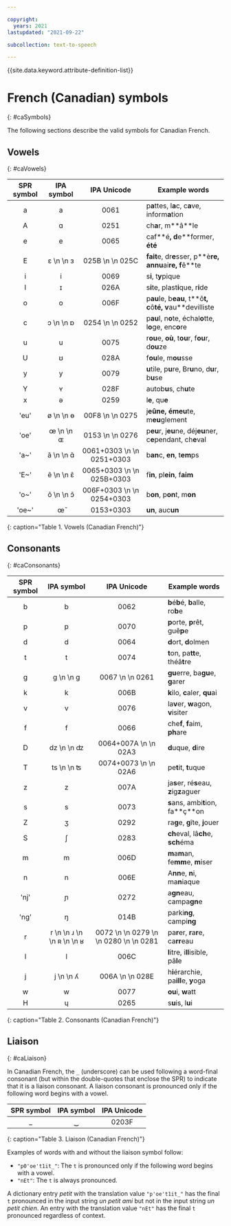 ```yaml
---

copyright:
  years: 2021
lastupdated: "2021-09-22"

subcollection: text-to-speech

---
```


{{site.data.keyword.attribute-definition-list}}

# French (Canadian) symbols
{: #caSymbols}

The following sections describe the valid symbols for Canadian French.

## Vowels
{: #caVowels}

| SPR symbol | IPA symbol | IPA Unicode | Example words |
|:----------:|:----------:|:-----------:|---------------|
| a | a | 0061 | p**a**ttes, l**a**c, c**a**ve, inform**a**tion |
| A | &#593; | 0251 | ch**a**r, m**&acirc;**le |
| e | e | 0065 | caf**&eacute;**, d**e**former, **&eacute;**t**&eacute;** |
| E | &#603;  \n   \n &#604; | 025B  \n   \n 025C | **fait**e, dr**e**sser, p**&egrave;**re, annu**ai**re, f**&ecirc;**te |
| i | i | 0069 | s**i**, t**y**pique |
| I | &#618; | 026A | s**i**te, plast**i**que, r**i**de |
| o | o | 006F | p**au**le, b**eau**, t**&ocirc;**t, c**&ocirc;**t&eacute;, v**au**devilliste |
| c | &#596;  \n   \n &#594; | 0254  \n   \n 0252 | p**au**l, n**o**te, &eacute;chal**o**tte, l**o**ge, enc**o**re |
| u | u | 0075 | r**ou**e, **o&ugrave;**, t**ou**r, f**ou**r, d**ou**ze |
| U | &#650; | 028A | f**ou**le, m**ou**sse |
| y | y | 0079 | **u**tile, p**u**re, Br**u**no, d**u**r, b**u**se |
| Y | &#655; | 028F | autob**u**s, ch**u**te |
| x | &#601; | 0259 | l**e**, qu**e** |
| 'eu' | &#248;  \n   \n &#629; | 00F8  \n   \n 0275 | j**e&ucirc;**ne, &eacute;m**eu**te, m**eu**glement |
| 'oe' | &#339;  \n   \n &#630; | 0153  \n   \n 0276 | p**eu**r, j**eu**ne, d&eacute;j**eu**ner, c**e**pendant, ch**e**val |
| 'a~' | &#97;&#771;  \n   \n &#593;&#771; | 0061+0303  \n   \n 0251+0303 | b**an**c, **en**, t**em**ps |
| 'E~' | &#101;&#771;  \n   \n &#603;&#771; | 0065+0303  \n   \n 025B+0303 | f**in**, pl**ein**, f**aim** |
| 'o~' | &#111;&#771;  \n   \n &#596;&#771; | 006F+0303  \n   \n 0254+0303 | b**on**, p**on**t, m**on** |
| 'oe~' | &#339;&#771; | 0153+0303 | **un**, auc**un** |
{: caption="Table 1. Vowels (Canadian French)"}

## Consonants
{: #caConsonants}

| SPR symbol | IPA symbol | IPA Unicode | Example words |
|:----------:|:----------:|:-----------:|---------------|
| b | b | 0062 | **b**&eacute;**b**&eacute;, **b**alle, ro**b**e |
| p | p | 0070 | **p**orte, **p**r&ecirc;t, gu&ecirc;**p**e |
| d | d | 0064 | **d**ort, **d**olmen |
| t | t | 0074 | **t**on, pa**tt**e, th&eacute;&acirc;**t**re |
| g | g  \n   \n &#609; | 0067  \n   \n 0261 | **gu**erre, ba**gu**e, **g**arer |
| k | k | 006B | **k**ilo, **c**aler, **qu**ai |
| v | v | 0076 | la**v**er, **w**agon, **v**isiter |
| f | f | 0066 | che**f**, **f**aim, **ph**are |
| D | &#100;&#122;  \n   \n &#675; | 0064+007A  \n   \n 02A3 | **d**uque, **d**ire |
| T | &#116;&#115;  \n   \n &#678; | 0074+0073  \n   \n 02A6 | pe**t**it, **t**uque |
| z | z | 007A | ja**s**er, r&eacute;**s**eau, **z**ig**z**aguer |
| s | s | 0073 | **s**ans, ambi**t**ion, fa**&ccedil;**on |
| Z | &#658; | 0292 | ra**g**e, **g**&icirc;te, **j**ouer |
| S | &#643; | 0283 | **ch**eval, l&acirc;**ch**e, **sch**&eacute;ma |
| m | m | 006D | **m**a**m**an, fe**mm**e, **m**iser |
| n | n | 006E | A**nn**e, **n**i, ma**n**iaque |
| 'nj' | &#626; | 0272 | a**gn**eau, campa**gn**e |
| 'ng' | &#331; | 014B | parki**ng**, campi**ng** |
| r | r  \n   \n &#633;  \n   \n &#640;  \n   \n &#641; | 0072  \n   \n 0279  \n   \n 0280  \n   \n 0281 | pa**r**er, **r**a**r**e, ca**rr**eau |
| l | l | 006C | **l**itre, i**ll**isible, p&acirc;**l**e |
| j | j  \n   \n &#654; | 006A  \n   \n 028E | h**i**&eacute;rarchie, pa**ill**e, **y**oga |
| w | w | 0077 | **ou**i, **w**att |
| H | &#613; | 0265 | s**u**is, l**u**i |
{: caption="Table 2. Consonants (Canadian French)"}

## Liaison
{: #caLiaison}

In Canadian French, the `_` (underscore) can be used following a word-final consonant (but within the double-quotes that enclose the SPR) to indicate that it is a liaison consonant. A liaison consonant is pronounced only if the following word begins with a vowel.

| SPR symbol | IPA symbol | IPA Unicode |
|:----------:|:----------:|:-----------:|
| _ | &#8255; | 0203F |
{: caption="Table 3. Liaison (Canadian French)"}

Examples of words with and without the liaison symbol follow:

-   `"p0'oe't1it_"`: The `t` is pronounced only if the following word begins with a vowel.
-   `"nEt"`: The `t` is always pronounced.

A dictionary entry *petit* with the translation value `"p'oe't1it_"` has the final `t` pronounced in the input string *un petit ami* but not in the input string *un petit chien*. An entry with the translation value `"nEt"` has the final `t` pronounced regardless of context.
